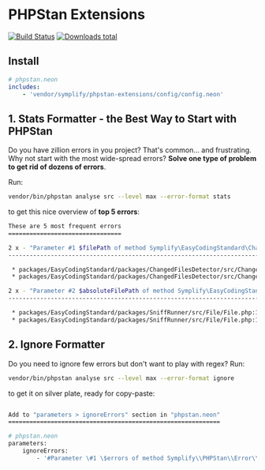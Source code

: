 # PHPStan Extensions

[![Build Status](https://img.shields.io/travis/Symplify/PHPStanExtensions/master.svg?style=flat-square)](https://travis-ci.org/Symplify/PHPStanExtensions)
[![Downloads total](https://img.shields.io/packagist/dt/symplify/phpstan-extensions.svg?style=flat-square)](https://packagist.org/packages/symplify/phpstan-extensions/stats)

## Install

```yaml
# phpstan.neon
includes:
    - 'vendor/symplify/phpstan-extensions/config/config.neon'
```

## 1. Stats Formatter - the Best Way to Start with PHPStan

Do you have zillion errors in you project? That's common... and frustrating. Why not start with the most wide-spread errors? **Solve one type of problem to get rid of dozens of errors**.

Run:

```bash
vendor/bin/phpstan analyse src --level max --error-format stats
```

to get this nice overview of **top 5 errors**:

```bash
These are 5 most frequent errors
================================

2 x - "Parameter #1 $filePath of method Symplify\EasyCodingStandard\ChangedFilesDetector\FileHashComputer::compute() expects string, string|false given."
---------------------------------------------------------------------------------------------------------------------------------------------------------

 * packages/EasyCodingStandard/packages/ChangedFilesDetector/src/ChangedFilesDetector.php:50
 * packages/EasyCodingStandard/packages/ChangedFilesDetector/src/ChangedFilesDetector.php:62

2 x - "Parameter #2 $absoluteFilePath of method Symplify\EasyCodingStandard\Skipper::shouldSkipCodeAndFile() expects string, string|false given."
-------------------------------------------------------------------------------------------------------------------------------------------------

 * packages/EasyCodingStandard/packages/SniffRunner/src/File/File.php:132
 * packages/EasyCodingStandard/packages/SniffRunner/src/File/File.php:145
```

## 2. Ignore Formatter

Do you need to ignore few errors but don't want to play with regex? Run:

```bash
vendor/bin/phpstan analyse src --level max --error-format ignore
```

to get it on silver plate, ready for copy-paste:

```bash

Add to "parameters > ignoreErrors" section in "phpstan.neon"
============================================================

# phpstan.neon
parameters:
    ignoreErrors:
        - '#Parameter \#1 \$errors of method Symplify\\PHPStan\\Error\\ErrorGrouper\:\:groupErrorsToMessagesToFrequency\(\) expects array<Symplify\\EasyCodingStandard\\Error\\Error\>, array<PHPStan\\Analyser\\Error\> given#' # found 2x
```
